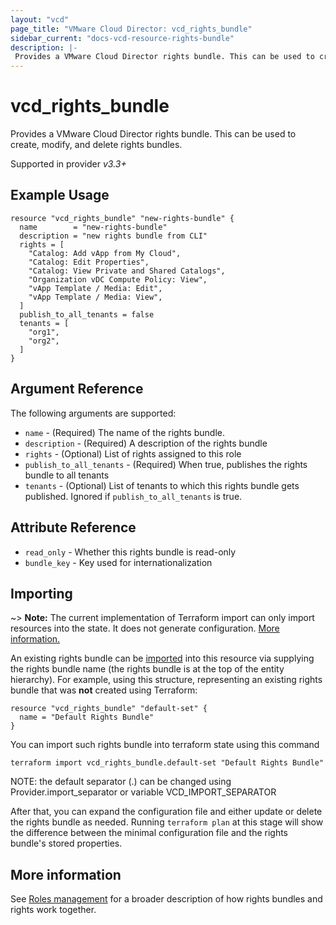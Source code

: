```yaml
---
layout: "vcd"
page_title: "VMware Cloud Director: vcd_rights_bundle"
sidebar_current: "docs-vcd-resource-rights-bundle"
description: |-
 Provides a VMware Cloud Director rights bundle. This can be used to create, modify, and delete rights bundles.
---
```


# vcd\_rights\_bundle

Provides a VMware Cloud Director rights bundle. This can be used to create, modify, and delete rights bundles.

Supported in provider *v3.3+*

## Example Usage

```hcl
resource "vcd_rights_bundle" "new-rights-bundle" {
  name        = "new-rights-bundle"
  description = "new rights bundle from CLI"
  rights = [
    "Catalog: Add vApp from My Cloud",
    "Catalog: Edit Properties",
    "Catalog: View Private and Shared Catalogs",
    "Organization vDC Compute Policy: View",
    "vApp Template / Media: Edit",
    "vApp Template / Media: View",
  ]
  publish_to_all_tenants = false
  tenants = [
    "org1",
    "org2",
  ]
}
```

## Argument Reference

The following arguments are supported:

* `name` - (Required) The name of the rights bundle.
* `description` - (Required) A description of the rights bundle
* `rights` - (Optional) List of rights assigned to this role
* `publish_to_all_tenants` - (Required) When true, publishes the rights bundle to all tenants
* `tenants` - (Optional) List of tenants to which this rights bundle gets published. Ignored if `publish_to_all_tenants` is true.

## Attribute Reference

* `read_only` - Whether this rights bundle is read-only
* `bundle_key` - Key used for internationalization

## Importing

~> **Note:** The current implementation of Terraform import can only import resources into the state. It does not generate
configuration. [More information.][docs-import]

An existing rights bundle can be [imported][docs-import] into this resource via supplying the rights bundle name (the rights
bundle is at the top of the entity hierarchy).
For example, using this structure, representing an existing rights bundle that was **not** created using Terraform:

```hcl
resource "vcd_rights_bundle" "default-set" {
  name = "Default Rights Bundle"
}
```

You can import such rights bundle into terraform state using this command

```
terraform import vcd_rights_bundle.default-set "Default Rights Bundle"
```

NOTE: the default separator (.) can be changed using Provider.import_separator or variable VCD_IMPORT_SEPARATOR

[docs-import]:https://www.terraform.io/docs/import/

After that, you can expand the configuration file and either update or delete the rights bundle as needed. Running `terraform plan`
at this stage will show the difference between the minimal configuration file and the rights bundle's stored properties.

## More information

See [Roles management](/docs/providers/vcd/guides/roles_management.html) for a broader description of how rights bundles and
rights work together.
